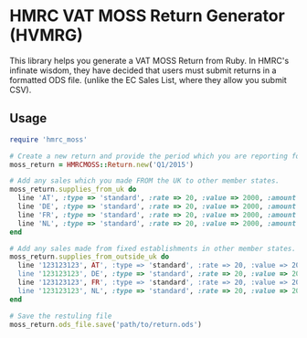 # HMRC VAT MOSS Return Generator (HVMRG)

This library helps you generate a VAT MOSS Return from Ruby. In HMRC's infinate
wisdom, they have decided that users must submit returns in a formatted ODS file.
(unlike the EC Sales List, where they allow you submit CSV).

## Usage

```ruby
require 'hmrc_moss'

# Create a new return and provide the period which you are reporting for.
moss_return = HMRCMOSS::Return.new('Q1/2015')

# Add any sales which you made FROM the UK to other member states.
moss_return.supplies_from_uk do
  line 'AT', :type => 'standard', :rate => 20, :value => 2000, :amount => 10
  line 'DE', :type => 'standard', :rate => 20, :value => 2000, :amount => 10
  line 'FR', :type => 'standard', :rate => 20, :value => 2000, :amount => 10
  line 'NL', :type => 'standard', :rate => 20, :value => 2000, :amount => 10
end

# Add any sales made from fixed establishments in other member states.
moss_return.supplies_from_outside_uk do
  line '123123123', AT', :type => 'standard', :rate => 20, :value => 2000, :amount => 10
  line '123123123', DE', :type => 'standard', :rate => 20, :value => 2000, :amount => 10
  line '123123123', FR', :type => 'standard', :rate => 20, :value => 2000, :amount => 10
  line '123123123', NL', :type => 'standard', :rate => 20, :value => 2000, :amount => 10
end

# Save the restuling file
moss_return.ods_file.save('path/to/return.ods')
```
